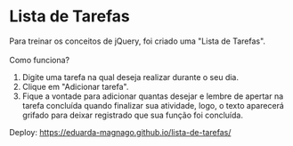 # Lista de Tarefas
Para treinar os conceitos de jQuery, foi criado uma "Lista de Tarefas".<br><br>
Como funciona?<br>
1) Digite uma tarefa na qual deseja realizar durante o seu dia.<br>
2) Clique em "Adicionar tarefa".<br>
3) Fique a vontade para adicionar quantas desejar e lembre de apertar na tarefa concluída quando finalizar sua atividade, logo, o texto aparecerá grifado para deixar registrado que sua função foi concluída.<br>

Deploy: https://eduarda-magnago.github.io/lista-de-tarefas/
